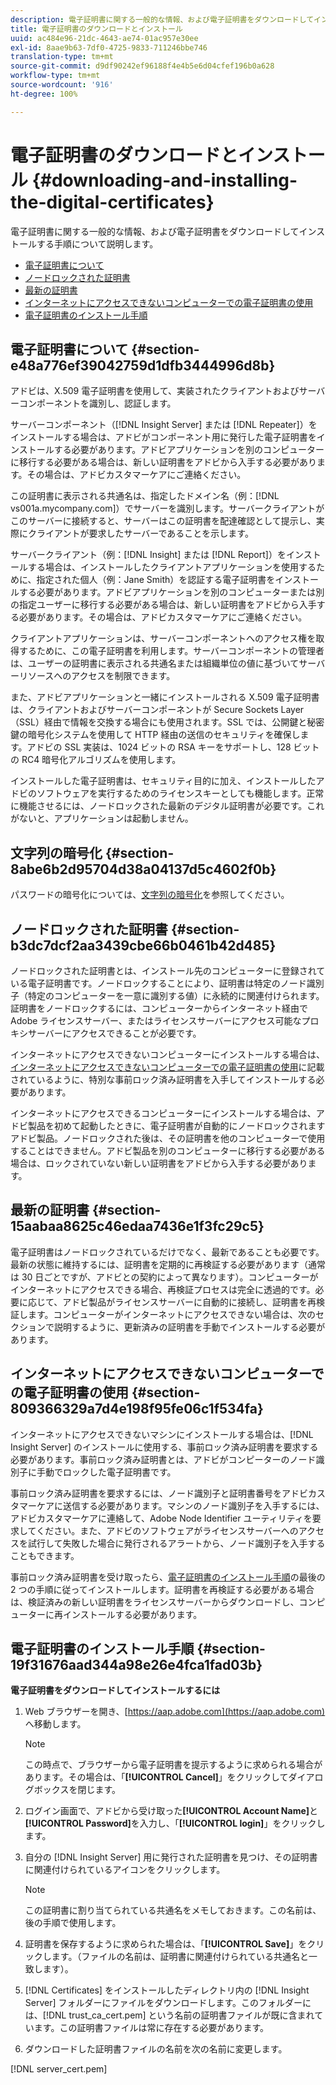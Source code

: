 ```yaml
---
description: 電子証明書に関する一般的な情報、および電子証明書をダウンロードしてインストールする手順について説明します。
title: 電子証明書のダウンロードとインストール
uuid: ac484e96-21dc-4643-ae74-01ac957e30ee
exl-id: 8aae9b63-7df0-4725-9833-711246bbe746
translation-type: tm+mt
source-git-commit: d9df90242ef96188f4e4b5e6d04cfef196b0a628
workflow-type: tm+mt
source-wordcount: '916'
ht-degree: 100%

---
```


# 電子証明書のダウンロードとインストール {#downloading-and-installing-the-digital-certificates}

電子証明書に関する一般的な情報、および電子証明書をダウンロードしてインストールする手順について説明します。

* [電子証明書について](../../../../../home/c-inst-svr/c-install-ins-svr/t-install-proc-inst-svr-dpu/c-dnld-dgtl-cert/c-dnld-dgtl-cert.md#section-e48a776ef39042759d1dfb3444996d8b)
* [ノードロックされた証明書](../../../../../home/c-inst-svr/c-install-ins-svr/t-install-proc-inst-svr-dpu/c-dnld-dgtl-cert/c-dnld-dgtl-cert.md#section-b3dc7dcf2aa3439cbe66b0461b42d485)
* [最新の証明書](../../../../../home/c-inst-svr/c-install-ins-svr/t-install-proc-inst-svr-dpu/c-dnld-dgtl-cert/c-dnld-dgtl-cert.md#section-15aabaa8625c46edaa7436e1f3fc29c5)
* [インターネットにアクセスできないコンピューターでの電子証明書の使用](../../../../../home/c-inst-svr/c-install-ins-svr/t-install-proc-inst-svr-dpu/c-dnld-dgtl-cert/c-dnld-dgtl-cert.md#section-809366329a7d4e198f95fe06c1f534fa)
* [電子証明書のインストール手順](../../../../../home/c-inst-svr/c-install-ins-svr/t-install-proc-inst-svr-dpu/c-dnld-dgtl-cert/c-dnld-dgtl-cert.md#section-19f31676aad344a98e26e4fca1fad03b)

## 電子証明書について {#section-e48a776ef39042759d1dfb3444996d8b}

アドビは、X.509 電子証明書を使用して、実装されたクライアントおよびサーバーコンポーネントを識別し、認証します。

サーバーコンポーネント（[!DNL Insight Server] または [!DNL Repeater]）をインストールする場合は、アドビがコンポーネント用に発行した電子証明書をインストールする必要があります。アドビアプリケーションを別のコンピューターに移行する必要がある場合は、新しい証明書をアドビから入手する必要があります。その場合は、アドビカスタマーケアにご連絡ください。

この証明書に表示される共通名は、指定したドメイン名（例：[!DNL vs001a.mycompany.com]）でサーバーを識別します。サーバークライアントがこのサーバーに接続すると、サーバーはこの証明書を配達確認として提示し、実際にクライアントが要求したサーバーであることを示します。

サーバークライアント（例：[!DNL Insight] または [!DNL Report]）をインストールする場合は、インストールしたクライアントアプリケーションを使用するために、指定された個人（例：Jane Smith）を認証する電子証明書をインストールする必要があります。アドビアプリケーションを別のコンピューターまたは別の指定ユーザーに移行する必要がある場合は、新しい証明書をアドビから入手する必要があります。その場合は、アドビカスタマーケアにご連絡ください。

クライアントアプリケーションは、サーバーコンポーネントへのアクセス権を取得するために、この電子証明書を利用します。サーバーコンポーネントの管理者は、ユーザーの証明書に表示される共通名または組織単位の値に基づいてサーバーリソースへのアクセスを制限できます。

また、アドビアプリケーションと一緒にインストールされる X.509 電子証明書は、クライアントおよびサーバーコンポーネントが Secure Sockets Layer（SSL）経由で情報を交換する場合にも使用されます。SSL では、公開鍵と秘密鍵の暗号化システムを使用して HTTP 経由の送信のセキュリティを確保します。アドビの SSL 実装は、1024 ビットの RSA キーをサポートし、128 ビットの RC4 暗号化アルゴリズムを使用します。

インストールした電子証明書は、セキュリティ目的に加え、インストールしたアドビのソフトウェアを実行するためのライセンスキーとしても機能します。正常に機能させるには、ノードロックされた最新のデジタル証明書が必要です。これがないと、アプリケーションは起動しません。

## 文字列の暗号化 {#section-8abe6b2d95704d38a04137d5c4602f0b}

パスワードの暗号化については、[文字列の暗号化](../../../../../home/c-inst-svr/c-install-ins-svr/t-install-proc-inst-svr-dpu/c-dnld-dgtl-cert/string-encryption.md#concept-35da0b53650a4d7e82b240ad27f6d45a)を参照してください。

## ノードロックされた証明書 {#section-b3dc7dcf2aa3439cbe66b0461b42d485}

ノードロックされた証明書とは、インストール先のコンピューターに登録されている電子証明書です。ノードロックすることにより、証明書は特定のノード識別子（特定のコンピューターを一意に識別する値）に永続的に関連付けられます。証明書をノードロックするには、コンピューターからインターネット経由で Adobe ライセンスサーバー、またはライセンスサーバーにアクセス可能なプロキシサーバーにアクセスできることが必要です。

インターネットにアクセスできないコンピューターにインストールする場合は、[インターネットにアクセスできないコンピューターでの電子証明書の使用](../../../../../home/c-inst-svr/c-install-ins-svr/t-install-proc-inst-svr-dpu/c-dnld-dgtl-cert/c-dnld-dgtl-cert.md#section-809366329a7d4e198f95fe06c1f534fa)に記載されているように、特別な事前ロック済み証明書を入手してインストールする必要があります。

インターネットにアクセスできるコンピューターにインストールする場合は、アドビ製品を初めて起動したときに、電子証明書が自動的にノードロックされますアドビ製品。ノードロックされた後は、その証明書を他のコンピューターで使用することはできません。アドビ製品を別のコンピューターに移行する必要がある場合は、ロックされていない新しい証明書をアドビから入手する必要があります。

## 最新の証明書 {#section-15aabaa8625c46edaa7436e1f3fc29c5}

電子証明書はノードロックされているだけでなく、最新であることも必要です。最新の状態に維持するには、証明書を定期的に再検証する必要があります（通常は 30 日ごとですが、アドビとの契約によって異なります）。コンピューターがインターネットにアクセスできる場合、再検証プロセスは完全に透過的です。必要に応じて、アドビ製品がライセンスサーバーに自動的に接続し、証明書を再検証します。コンピューターがインターネットにアクセスできない場合は、次のセクションで説明するように、更新済みの証明書を手動でインストールする必要があります。

## インターネットにアクセスできないコンピューターでの電子証明書の使用 {#section-809366329a7d4e198f95fe06c1f534fa}

インターネットにアクセスできないマシンにインストールする場合は、[!DNL Insight Server] のインストールに使用する、事前ロック済み証明書を要求する必要があります。事前ロック済み証明書とは、アドビがコンピーターのノード識別子に手動でロックした電子証明書です。

事前ロック済み証明書を要求するには、ノード識別子と証明書番号をアドビカスタマーケアに送信する必要があります。マシンのノード識別子を入手するには、アドビカスタマーケアに連絡して、Adobe Node Identifier ユーティリティを要求してください。また、アドビのソフトウェアがライセンスサーバーへのアクセスを試行して失敗した場合に発行されるアラートから、ノード識別子を入手することもできます。

事前ロック済み証明書を受け取ったら、[電子証明書のインストール手順](../../../../../home/c-inst-svr/c-install-ins-svr/t-install-proc-inst-svr-dpu/c-dnld-dgtl-cert/c-dnld-dgtl-cert.md#section-19f31676aad344a98e26e4fca1fad03b)の最後の 2 つの手順に従ってインストールします。証明書を再検証する必要がある場合は、検証済みの新しい証明書をライセンスサーバーからダウンロードし、コンピューターに再インストールする必要があります。

## 電子証明書のインストール手順 {#section-19f31676aad344a98e26e4fca1fad03b}

**電子証明書をダウンロードしてインストールするには**

1. Web ブラウザーを開き、[https://aap.adobe.com](https://aap.adobe.com) へ移動します。

   >[!NOTE]
   >
   >この時点で、ブラウザーから電子証明書を提示するように求められる場合があります。その場合は、「**[!UICONTROL Cancel]**」をクリックしてダイアログボックスを閉じます。

1. ログイン画面で、アドビから受け取った&#x200B;**[!UICONTROL Account Name]**&#x200B;と&#x200B;**[!UICONTROL Password]**&#x200B;を入力し、「**[!UICONTROL login]**」をクリックします。

1. 自分の [!DNL Insight Server] 用に発行された証明書を見つけ、その証明書に関連付けられているアイコンをクリックします。

   >[!NOTE]
   >
   >この証明書に割り当てられている共通名をメモしておきます。この名前は、後の手順で使用します。

1. 証明書を保存するように求められた場合は、「**[!UICONTROL Save]**」をクリックします。（ファイルの名前は、証明書に関連付けられている共通名と一致します）。
1. [!DNL Certificates] をインストールしたディレクトリ内の [!DNL Insight Server] フォルダーにファイルをダウンロードします。このフォルダーには、[!DNL trust_ca_cert.pem] という名前の証明書ファイルが既に含まれています。この証明書ファイルは常に存在する必要があります。

1. ダウンロードした証明書ファイルの名前を次の名前に変更します。

[!DNL server_cert.pem]
